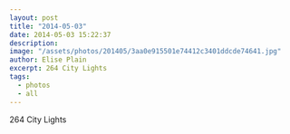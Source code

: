 ```yaml
---
layout: post
title: "2014-05-03"
date: 2014-05-03 15:22:37
description: 
image: "/assets/photos/201405/3aa0e915501e74412c3401ddcde74641.jpg"
author: Elise Plain
excerpt: 264 City Lights
tags: 
  - photos
  - all
---
```


264 City Lights
<p></p>
